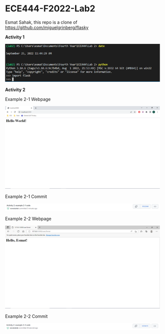 # ECE444-F2022-Lab2

Esmat Sahak, this repo is a clone of https://github.com/miguelgrinberg/flasky

**Activity 1**

![alt text](https://github.com/esmatsahak/ECE444-F2022-Lab2/blob/main/images/Activity1.PNG)

**Activity 2**

Example 2-1 Webpage

![alt text](https://github.com/esmatsahak/ECE444-F2022-Lab2/blob/main/images/Activity2_1.PNG)

Example 2-1 Commit 

![alt text](https://github.com/esmatsahak/ECE444-F2022-Lab2/blob/main/images/Activity2_2.PNG)

Example 2-2 Webpage

![alt text](https://github.com/esmatsahak/ECE444-F2022-Lab2/blob/main/images/Activity2_3.PNG)

Example 2-2 Commit

![alt text](https://github.com/esmatsahak/ECE444-F2022-Lab2/blob/main/images/Activity2_4.PNG)